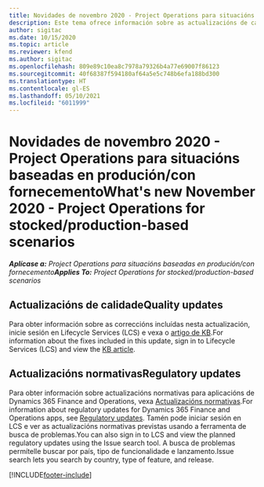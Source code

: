 ```yaml
---
title: Novidades de novembro 2020 - Project Operations para situacións baseadas en produción/con fornecemento
description: Este tema ofrece información sobre as actualizacións de calidade dispoñibles na versión de novembro de 2020 de Project Operations para situacións baseadas en produción/con fornecemento.
author: sigitac
ms.date: 10/15/2020
ms.topic: article
ms.reviewer: kfend
ms.author: sigitac
ms.openlocfilehash: 809e89c10ea8c7978a79326b4a77e69007f86123
ms.sourcegitcommit: 40f68387f594180af64a5e5c748b6efa188bd300
ms.translationtype: HT
ms.contentlocale: gl-ES
ms.lasthandoff: 05/10/2021
ms.locfileid: "6011999"
---
```

# <a name="whats-new-november-2020---project-operations-for-stockedproduction-based-scenarios"></a><span data-ttu-id="a6238-103">Novidades de novembro 2020 - Project Operations para situacións baseadas en produción/con fornecemento</span><span class="sxs-lookup"><span data-stu-id="a6238-103">What's new November 2020 - Project Operations for stocked/production-based scenarios</span></span>

<span data-ttu-id="a6238-104">_**Aplícase a:** Project Operations para situacións baseadas en produción/con fornecemento_</span><span class="sxs-lookup"><span data-stu-id="a6238-104">_**Applies To:** Project Operations for stocked/production-based scenarios_</span></span>

## <a name="quality-updates"></a><span data-ttu-id="a6238-105">Actualizacións de calidade</span><span class="sxs-lookup"><span data-stu-id="a6238-105">Quality updates</span></span>

<span data-ttu-id="a6238-106">Para obter información sobre as correccións incluídas nesta actualización, inicie sesión en Lifecycle Services (LCS) e vexa o [artigo de KB](https://fix.lcs.dynamics.com/Issue/Details?bugId=488609&amp;dbType=3&amp;qc=8251e8e1d5e2386de850599926c1adc3fec8e2ba25308036d22cdfe0a1c28fc7).</span><span class="sxs-lookup"><span data-stu-id="a6238-106">For information about the fixes included in this update, sign in to Lifecycle Services (LCS) and view the [KB article](https://fix.lcs.dynamics.com/Issue/Details?bugId=488609&amp;dbType=3&amp;qc=8251e8e1d5e2386de850599926c1adc3fec8e2ba25308036d22cdfe0a1c28fc7).</span></span>

## <a name="regulatory-updates"></a><span data-ttu-id="a6238-107">Actualizacións normativas</span><span class="sxs-lookup"><span data-stu-id="a6238-107">Regulatory updates</span></span>

<span data-ttu-id="a6238-108">Para obter información sobre actualizacións normativas para aplicacións de Dynamics 365 Finance and Operations, vexa [Actualizacións normativas](/dynamics365/finance/localizations/regulatory-updates).</span><span class="sxs-lookup"><span data-stu-id="a6238-108">For information about regulatory updates for Dynamics 365 Finance and Operations apps, see [Regulatory updates](/dynamics365/finance/localizations/regulatory-updates).</span></span> <span data-ttu-id="a6238-109">Tamén pode iniciar sesión en LCS e ver as actualizacións normativas previstas usando a ferramenta de busca de problemas.</span><span class="sxs-lookup"><span data-stu-id="a6238-109">You can also sign in to LCS and view the planned regulatory updates using the Issue search tool.</span></span> <span data-ttu-id="a6238-110">A busca de problemas permítelle buscar por país, tipo de funcionalidade e lanzamento.</span><span class="sxs-lookup"><span data-stu-id="a6238-110">Issue search lets you search by country, type of feature, and release.</span></span>


[!INCLUDE[footer-include](../../includes/footer-banner.md)]